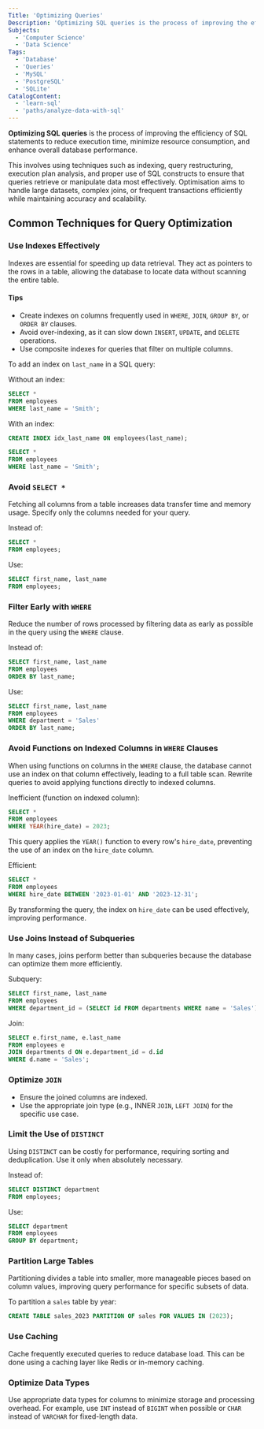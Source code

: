```yaml
---
Title: 'Optimizing Queries'
Description: 'Optimizing SQL queries is the process of improving the efficiency of SQL statements to reduce execution time, minimize resource consumption, and enhance overall database performance.'
Subjects:
  - 'Computer Science'
  - 'Data Science'
Tags:
  - 'Database'
  - 'Queries'
  - 'MySQL'
  - 'PostgreSQL'
  - 'SQLite'
CatalogContent:
  - 'learn-sql'
  - 'paths/analyze-data-with-sql'
---
```


**Optimizing SQL queries** is the process of improving the efficiency of SQL statements to reduce execution time, minimize resource consumption, and enhance overall database performance.

This involves using techniques such as indexing, query restructuring, execution plan analysis, and proper use of SQL constructs to ensure that queries retrieve or manipulate data most effectively. Optimisation aims to handle large datasets, complex joins, or frequent transactions efficiently while maintaining accuracy and scalability.

## Common Techniques for Query Optimization

### **Use Indexes Effectively**

Indexes are essential for speeding up data retrieval. They act as pointers to the rows in a table, allowing the database to locate data without scanning the entire table.

#### Tips

- Create indexes on columns frequently used in `WHERE`, `JOIN`, `GROUP BY`, or `ORDER BY` clauses.
- Avoid over-indexing, as it can slow down `INSERT`, `UPDATE`, and `DELETE` operations.
- Use composite indexes for queries that filter on multiple columns.

To add an index on `last_name` in a SQL query:

Without an index:

```sql
SELECT *
FROM employees
WHERE last_name = 'Smith';
```

With an index:

```sql
CREATE INDEX idx_last_name ON employees(last_name);

SELECT *
FROM employees
WHERE last_name = 'Smith';
```

### Avoid `SELECT *`

Fetching all columns from a table increases data transfer time and memory usage. Specify only the columns needed for your query.

Instead of:

```sql
SELECT *
FROM employees;
```

Use:

```sql
SELECT first_name, last_name
FROM employees;
```

### Filter Early with `WHERE`

Reduce the number of rows processed by filtering data as early as possible in the query using the `WHERE` clause.

Instead of:

```sql
SELECT first_name, last_name
FROM employees
ORDER BY last_name;
```

Use:

```sql
SELECT first_name, last_name
FROM employees
WHERE department = 'Sales'
ORDER BY last_name;
```

### Avoid Functions on Indexed Columns in `WHERE` Clauses

When using functions on columns in the `WHERE` clause, the database cannot use an index on that column effectively, leading to a full table scan. Rewrite queries to avoid applying functions directly to indexed columns.

Inefficient (function on indexed column):

```sql
SELECT *
FROM employees
WHERE YEAR(hire_date) = 2023;
```

This query applies the `YEAR()` function to every row's `hire_date`, preventing the use of an index on the `hire_date` column.

Efficient:

```sql
SELECT *
FROM employees
WHERE hire_date BETWEEN '2023-01-01' AND '2023-12-31';
```

By transforming the query, the index on `hire_date` can be used effectively, improving performance.

### Use Joins Instead of Subqueries

In many cases, joins perform better than subqueries because the database can optimize them more efficiently.

Subquery:

```sql
SELECT first_name, last_name
FROM employees
WHERE department_id = (SELECT id FROM departments WHERE name = 'Sales');
```

Join:

```sql
SELECT e.first_name, e.last_name
FROM employees e
JOIN departments d ON e.department_id = d.id
WHERE d.name = 'Sales';
```

### Optimize `JOIN`

- Ensure the joined columns are indexed.
- Use the appropriate join type (e.g., INNER `JOIN`, `LEFT JOIN`) for the specific use case.

### Limit the Use of `DISTINCT`

Using `DISTINCT` can be costly for performance, requiring sorting and deduplication. Use it only when absolutely necessary.

Instead of:

```sql
SELECT DISTINCT department
FROM employees;
```

Use:

```sql
SELECT department
FROM employees
GROUP BY department;
```

### Partition Large Tables

Partitioning divides a table into smaller, more manageable pieces based on column values, improving query performance for specific subsets of data.

To partition a `sales` table by year:

```sql
CREATE TABLE sales_2023 PARTITION OF sales FOR VALUES IN (2023);
```

### Use Caching

Cache frequently executed queries to reduce database load. This can be done using a caching layer like Redis or in-memory caching.

### Optimize Data Types

Use appropriate data types for columns to minimize storage and processing overhead. For example, use `INT` instead of `BIGINT` when possible or `CHAR` instead of `VARCHAR` for fixed-length data.
